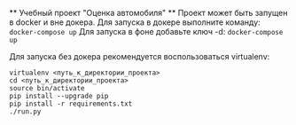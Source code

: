 ** Учебный проект "Оценка автомобиля" **
Проект может быть запущен в docker и вне докера. 
Для запуска в докере выполните команду:
```docker-compose up```
Для запуска в фоне добавьте ключ -d:
```docker-compose up```


Для запуска без докера рекомендуется воспользоваться virtualenv:
```
virtualenv <путь_к_директории_проекта>
cd <путь_к_директории_проекта>
source bin/activate
pip install --upgrade pip
pip install -r requirements.txt
./run.py
```
